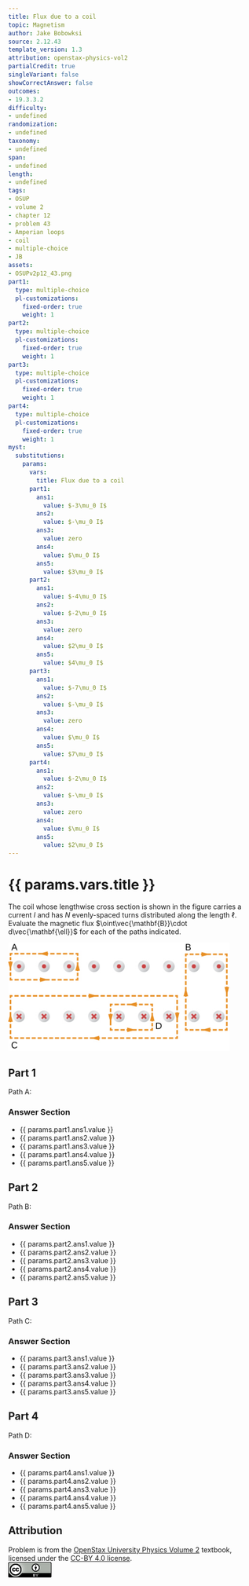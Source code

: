 ```yaml
---
title: Flux due to a coil
topic: Magnetism
author: Jake Bobowksi
source: 2.12.43
template_version: 1.3
attribution: openstax-physics-vol2
partialCredit: true
singleVariant: false
showCorrectAnswer: false
outcomes:
- 19.3.3.2
difficulty:
- undefined
randomization:
- undefined
taxonomy:
- undefined
span:
- undefined
length:
- undefined
tags:
- OSUP
- volume 2
- chapter 12
- problem 43
- Amperian loops
- coil
- multiple-choice
- JB
assets:
- OSUPv2p12_43.png
part1:
  type: multiple-choice
  pl-customizations:
    fixed-order: true
    weight: 1
part2:
  type: multiple-choice
  pl-customizations:
    fixed-order: true
    weight: 1
part3:
  type: multiple-choice
  pl-customizations:
    fixed-order: true
    weight: 1
part4:
  type: multiple-choice
  pl-customizations:
    fixed-order: true
    weight: 1
myst:
  substitutions:
    params:
      vars:
        title: Flux due to a coil
      part1:
        ans1:
          value: $-3\mu_0 I$
        ans2:
          value: $-\mu_0 I$
        ans3:
          value: zero
        ans4:
          value: $\mu_0 I$
        ans5:
          value: $3\mu_0 I$
      part2:
        ans1:
          value: $-4\mu_0 I$
        ans2:
          value: $-2\mu_0 I$
        ans3:
          value: zero
        ans4:
          value: $2\mu_0 I$
        ans5:
          value: $4\mu_0 I$
      part3:
        ans1:
          value: $-7\mu_0 I$
        ans2:
          value: $-\mu_0 I$
        ans3:
          value: zero
        ans4:
          value: $\mu_0 I$
        ans5:
          value: $7\mu_0 I$
      part4:
        ans1:
          value: $-2\mu_0 I$
        ans2:
          value: $-\mu_0 I$
        ans3:
          value: zero
        ans4:
          value: $\mu_0 I$
        ans5:
          value: $2\mu_0 I$
---
```

# {{ params.vars.title }}
The coil whose lengthwise cross section is shown in the figure carries a current $I$ and has $N$ evenly-spaced turns distributed along the length $\ell$.
Evaluate the magnetic flux $\oint\vec{\mathbf{B}}\cdot d\vec{\mathbf{\ell}}$ for each of the paths indicated.

<img src="OSUPv2p12_43.png" width=450 alt="The cross section of a coil with various Amperian loops">
<p></p>

## Part 1

Path A:

### Answer Section

- {{ params.part1.ans1.value }}
- {{ params.part1.ans2.value }}
- {{ params.part1.ans3.value }}
- {{ params.part1.ans4.value }}
- {{ params.part1.ans5.value }}

## Part 2

Path B:

### Answer Section

- {{ params.part2.ans1.value }}
- {{ params.part2.ans2.value }}
- {{ params.part2.ans3.value }}
- {{ params.part2.ans4.value }}
- {{ params.part2.ans5.value }}

## Part 3

Path C:

### Answer Section

- {{ params.part3.ans1.value }}
- {{ params.part3.ans2.value }}
- {{ params.part3.ans3.value }}
- {{ params.part3.ans4.value }}
- {{ params.part3.ans5.value }}

## Part 4

Path D:

### Answer Section

- {{ params.part4.ans1.value }}
- {{ params.part4.ans2.value }}
- {{ params.part4.ans3.value }}
- {{ params.part4.ans4.value }}
- {{ params.part4.ans5.value }}

## Attribution

Problem is from the [OpenStax University Physics Volume 2](https://openstax.org/details/books/university-physics-volume-2) textbook, licensed under the [CC-BY 4.0 license](https://creativecommons.org/licenses/by/4.0/).<br>![Image representing the Creative Commons 4.0 BY license.](https://raw.githubusercontent.com/firasm/bits/master/by.png)